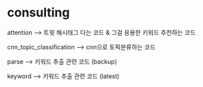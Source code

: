 # consulting

attention --> 트윗 해시태그 다는 코드 & 그걸 응용한 키워드 추천하는 코드

cnn_topic_classification --> cnn으로 토픽분류하는 코드

parse --> 키워드 추출 관련 코드 (backup)

keyword --> 키워드 추출 관련 코드 (latest)
